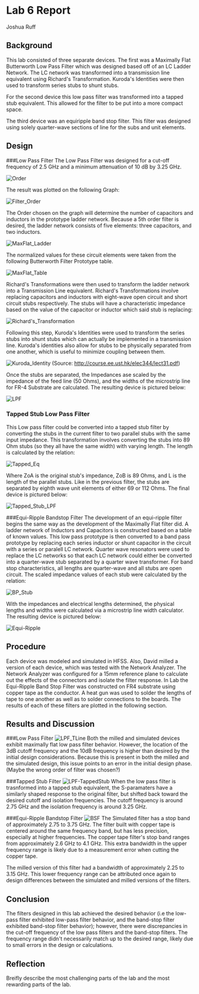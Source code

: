 # Lab 6 Report
Joshua Ruff

## Background
This lab consisted of three separate devices. The first was a Maximally Flat Butterworth Low Pass Filter which was designed based off of an LC Ladder Network. The LC network was transformed into a transmission line equivalent using Richard's Transformation. Kuroda's Identities were then used to transform series stubs to shunt stubs. 

For the second device this low pass filter was transformed into a tapped stub equivalent. This allowed for the filter to be put into a more compact space. 

The third device was an equiripple band stop filter. This filter was designed using solely quarter-wave sections of line for the subs and unit elements. 

## Design

###Low Pass Filter
The Low Pass Filter was designed for a cut-off frequency of 2.5 GHz and a minimum attenuation of 10 dB by 3.25 GHz. 

![Order](https://github.com/CourseReps/ECEN452-Spring2016/blob/master/Students/joshruff/Lab6/Pictures/Order_Select.png)<br>

The result was plotted on the following Graph: 

![Filter_Order](https://github.com/CourseReps/ECEN452-Spring2016/blob/master/Students/joshruff/Lab6/Pictures/Filter_Order.PNG)

The Order chosen on the graph will determine the number of capacitors and inductors in the prototype ladder network. Because a 5th order filter is desired, the ladder network consists of five elements: three capacitors, and two inductors.

![MaxFlat_Ladder](https://github.com/CourseReps/ECEN452-Spring2016/blob/master/Students/joshruff/Lab6/Pictures/MaxFlat_Ladder.png)

The normalized values for these circuit elements were taken from the following Butterworth Filter Prototype table. 

![MaxFlat_Table](https://github.com/CourseReps/ECEN452-Spring2016/blob/master/Students/joshruff/Lab6/Pictures/MaxFlat_Table.png)

Richard's Transformations were then used to transform the ladder network into a Transmission Line equivalent. Richard's Transformations involve replacing capacitors and inductors with eight-wave open circuit and short circuit stubs respectively. The stubs will have a characteristic impedance based on the value of the capacitor or inductor which said stub is replacing: 

![Richard's_Transformation](https://github.com/CourseReps/ECEN452-Spring2016/blob/master/Students/joshruff/Lab6/Pictures/Richard_Trans.png)

Following this step, Kuroda's Identities were used to  transform the series stubs into shunt stubs which can actually be implemented in a transmission line. Kuroda's identities also allow for stubs to be physically separated from one another, which is useful to minimize coupling between them. 

![Kuroda_Identity](https://github.com/CourseReps/ECEN452-Spring2016/blob/master/Students/joshruff/Lab6/Pictures/Kuroda_Identity.png) 
(Source: http://course.ee.ust.hk/elec344/lect31.pdf)

Once the stubs are separated, the Impedances ase scaled by the impedance of the feed line (50 Ohms), and the widths of the microstrip line for FR-4 Substrate are calculated. The resulting device is pictured below: 

![LPF](https://github.com/CourseReps/ECEN452-Spring2016/blob/master/Students/joshruff/Lab6/Pictures/LPF_T-Line.PNG)

### Tapped Stub Low Pass Filter

This Low pass filter could be converted into a tapped stub filter by converting the stubs in the current filter to two parallel stubs with the same input impedance. This transformation involves converting the stubs into 89 Ohm stubs (so they all have the same width) with varying length. The length is calculated by the relation: 

![Tapped_Eq](https://github.com/CourseReps/ECEN452-Spring2016/blob/master/Students/joshruff/Lab6/Pictures/Tapped_Stub_eq.png)

Where ZoA is the original stub's impedance, ZoB is 89 Ohms, and L is the length of the parallel stubs. Like in the previous filter, the stubs are separated by eighth wave unit elements of either 69 or 112 Ohms. The final device is pictured below: 

![Tapped_Stub_LPF](https://github.com/CourseReps/ECEN452-Spring2016/blob/master/Students/joshruff/Lab6/Pictures/LPF-Tapped_Stub.PNG)


###Equi-Ripple Bandstop Filter
The development of an equi-ripple filter begins the same way as the development of the Maximally Flat filter did. A ladder network of Inductors and Capacitors is constructed based on a table of known values. This low pass prototype is then converted to a band pass prototype by replacing each series inductor or shunt capacitor in the circuit with a series or paralell LC network. Quarter wave resonators were used to replace the LC networks so that each LC network could either be converted into a quarter-wave stub separated by a quarter wave transformer. For band stop characteristics, all lengths are quarter-wave and all stubs are open circuit. The scaled impedance values of each stub were calculated by the relation:

![BP_Stub](https://github.com/CourseReps/ECEN452-Spring2016/blob/master/Students/joshruff/Lab6/Pictures/BP_Stub.png)

With the impedances and electrical lengths determined, the physical lengths and widths were calculated via a microstrip line width calculator. The resulting device is pictured below: 

![Equi-Ripple](https://github.com/CourseReps/ECEN452-Spring2016/blob/master/Students/joshruff/Lab6/Pictures/EquiRipple.PNG)


## Procedure
Each device was modeled and simulated in HFSS. Also, David milled a version of each device, which was tested with the Network Analyzer. The Network Analyzer was configured for a 15mm reference plane to calculate out the effects of the connectors and isolate the filter response. In Lab the Equi-Ripple Band Stop Filter was constructed on FR4 substrate using copper tape as the conductor. A heat gun was used to solder the lengths of tape to one another as well as to solder connections to the boards. The results of each of these filters are plotted in the following section.

## Results and Discussion

###Low Pass Filter
![LPF_TLine](https://github.com/CourseReps/ECEN452-Spring2016/blob/master/Students/joshruff/Lab6/Pictures/LPF_TL-SParams.png)
Both the milled and simulated devices exhibit maximally flat low pass filter behavior. However, the location of the 3dB cutoff frequency and the 10dB frequency is higher than desired by the initial design considerations. Because this is present in both the milled and the simulated design, this issue points to an error in the initial design phase. (Maybe the wrong order of filter was chosen?)

###Tapped Stub Filter
![LPF-TappedStub](https://github.com/CourseReps/ECEN452-Spring2016/blob/master/Students/joshruff/Lab6/Pictures/LPF-TappedStub-SParam.PNG)
When the low pass filter is trasnformed into a tapped stub equivalent, the S-paramaters have a similarly shaped response to the original filter, but shifted back toward the desired cutoff and isolation frequencies. The cutoff frequency is around 2.75 GHz and the isolation frequency is around 3.25 GHz. 

###Equi-Ripple Bandstop Filter
![BSF](https://github.com/CourseReps/ECEN452-Spring2016/blob/master/Students/joshruff/Lab6/Pictures/BSFilter.png)
The Simulated filter has a stop band of approximately 2.75 to 3.75 GHz. The filter built with copper tape is centered around the same frequency band, but has less precision, especially at higher frequencies. The copper tape filter's stop band ranges from approximately 2.6 GHz to 4.1 GHz. This extra bandwidth in the upper frequency range is likely due to a measurement error when cutting the copper tape. <br>

The milled version of this filter had a bandwidth of approximately 2.25 to 3.15 GHz. This lower frequency range can be attributed once again to design differences between the simulated and milled versions of the filters. 

## Conclusion
The filters designed in this lab achieved the desired behavior (i.e the low-pass filter exhibited low-pass filter behavior, and the band-stop filter exhibited band-stop filter behavior); however, there were discrepancies in the cut-off frequency of the low pass filters and the band-stop filters. The frequency range didn't necessarily match up to the desired range, likely due to small errors in the design or calculations. 

## Reflection
Breifly describe the most challenging parts of the lab and the most rewarding parts of the lab.
